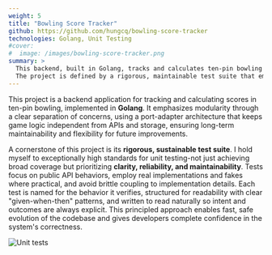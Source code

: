 ```yaml
---
weight: 5
title: "Bowling Score Tracker"
github: https://github.com/hungcq/bowling-score-tracker
technologies: Golang, Unit Testing
#cover:
#  image: /images/bowling-score-tracker.png
summary: >
  This backend, built in Golang, tracks and calculates ten-pin bowling scores.
  The project is defined by a rigorous, maintainable test suite that emphasizes not just coverage, but clarity and reliability.
---
```


This project is a backend application for tracking and calculating scores in ten-pin bowling, implemented in **Golang**.
It emphasizes modularity through a clear separation of concerns,
using a port-adapter architecture that keeps game logic independent from APIs and storage,
ensuring long-term maintainability and flexibility for future improvements.

A cornerstone of this project is its **rigorous, sustainable test suite**.
I hold myself to exceptionally high standards for unit testing-not just achieving broad coverage
but prioritizing **clarity, reliability, and maintainability**. Tests focus on public API behaviors,
employ real implementations and fakes where practical, and avoid brittle coupling to implementation details.
Each test is named for the behavior it verifies, structured for readability with clear "given-when-then" patterns,
and written to read naturally so intent and outcomes are always explicit.
This principled approach enables fast,
safe evolution of the codebase and gives developers complete confidence in the system's correctness.

![Unit tests](/images/bowling-score-tracker.png)